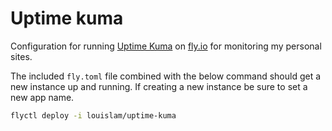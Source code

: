 # Uptime kuma

Configuration for running [Uptime Kuma](https://github.com/louislam/uptime-kuma) on [fly.io](https://fly.io/) for monitoring my personal sites.

The included `fly.toml` file combined with the below command should get a new instance up and running. If creating a new instance be sure to set a new app name.

```bash
flyctl deploy -i louislam/uptime-kuma
```